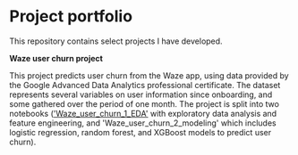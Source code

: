 # Project portfolio

This repository contains select projects I have developed.

**Waze user churn project**

This project predicts user churn from the Waze app, using data provided by the Google Advanced Data Analytics professional certificate. The dataset represents several variables on user information since onboarding, and some gathered over the period of one month. The project is split into two notebooks (['Waze_user_churn_1_EDA'](https://github.com/davkosc/project-portfolio/blob/main/Waze_user_churn_1_EDA.ipynb) with exploratory data analysis and feature engineering, and 'Waze_user_churn_2_modeling' which includes logistic regression, random forest, and XGBoost models to predict user churn).
